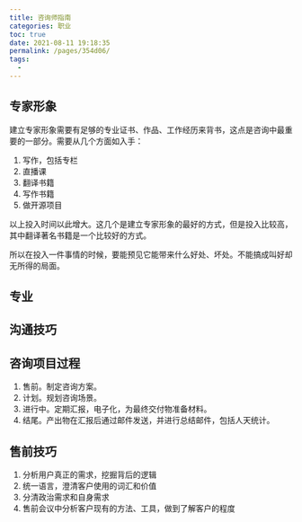 ```yaml
---
title: 咨询师指南
categories: 职业
toc: true
date: 2021-08-11 19:18:35
permalink: /pages/354d06/
tags: 
  - 
---
```




## 专家形象

建立专家形象需要有足够的专业证书、作品、工作经历来背书，这点是咨询中最重要的一部分。需要从几个方面如入手：

1. 写作，包括专栏
2. 直播课
3. 翻译书籍
4. 写作书籍
5. 做开源项目

以上投入时间以此增大。这几个是建立专家形象的最好的方式，但是投入比较高，其中翻译著名书籍是一个比较好的方式。

所以在投入一件事情的时候，要能预见它能带来什么好处、坏处。不能搞成叫好却无所得的局面。



## 专业





## 沟通技巧





## 咨询项目过程

1. 售前。制定咨询方案。
2. 计划。规划咨询场景。
3. 进行中。定期汇报，电子化，为最终交付物准备材料。
4. 结尾。产出物在汇报后通过邮件发送，并进行总结邮件，包括人天统计。



## 售前技巧

1. 分析用户真正的需求，挖掘背后的逻辑
2. 统一语言，澄清客户使用的词汇和价值
3. 分清政治需求和自身需求
4. 售前会议中分析客户现有的方法、工具，做到了解客户的程度









